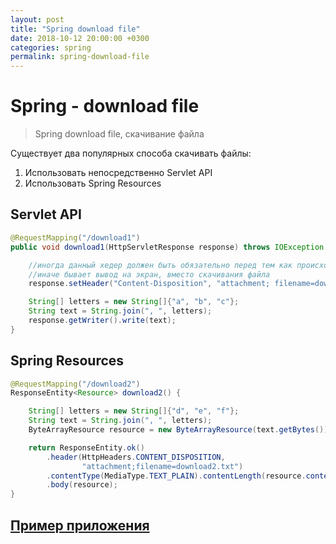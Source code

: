```yaml
---
layout: post
title: "Spring download file"
date: 2018-10-12 20:00:00 +0300
categories: spring
permalink: spring-download-file
---
```


# Spring - download file

> Spring download file, скачивание файла

Существует два популярных способа скачивать файлы:

1. Использовать непосредственно Servlet API
2. Использовать Spring Resources



## Servlet API

````java
@RequestMapping("/download1")
public void download1(HttpServletResponse response) throws IOException {

    //иногда данный хедер должен быть обязательно перед тем как происходит запись в response
    //иначе бывает вывод на экран, вместо скачивания файла
    response.setHeader("Content-Disposition", "attachment; filename=download1.txt");

    String[] letters = new String[]{"a", "b", "c"};
    String text = String.join(", ", letters);
    response.getWriter().write(text);
}
````



## Spring Resources

````java
@RequestMapping("/download2")
ResponseEntity<Resource> download2() {

    String[] letters = new String[]{"d", "e", "f"};
    String text = String.join(", ", letters);
    ByteArrayResource resource = new ByteArrayResource(text.getBytes());

    return ResponseEntity.ok()
        .header(HttpHeaders.CONTENT_DISPOSITION,
                "attachment;filename=download2.txt")
        .contentType(MediaType.TEXT_PLAIN).contentLength(resource.contentLength())
        .body(resource);
}
````

 

## [Пример приложения](https://github.com/nsblog/pro-java/tree/master/src/spring/folder1/downloadfile)

